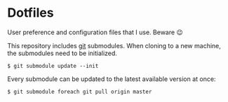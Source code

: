 Dotfiles
========

User preference and configuration files that I use. Beware :wink:

This repository includes [git](http://git-scm.com/) submodules. 
When cloning to a new machine, the submodules need to be initialized.

    $ git submodule update --init

Every submodule can be updated to the latest available version at once:

    $ git submodule foreach git pull origin master
